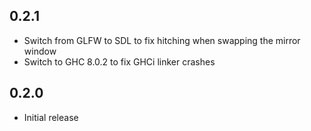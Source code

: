 0.2.1
-----
* Switch from GLFW to SDL to fix hitching when swapping the mirror window
* Switch to GHC 8.0.2 to fix GHCi linker crashes

0.2.0
-----
* Initial release
